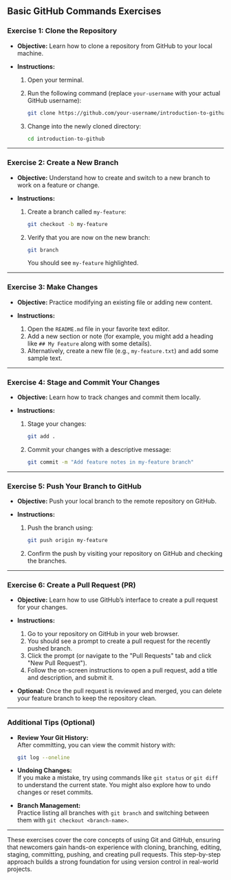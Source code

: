 
## Basic GitHub Commands Exercises

### **Exercise 1: Clone the Repository**

- **Objective:** Learn how to clone a repository from GitHub to your local machine.
- **Instructions:**

  1. Open your terminal.
  2. Run the following command (replace `your-username` with your actual GitHub username):

     ```bash
     git clone https://github.com/your-username/introduction-to-github.git
     ```
     
  3. Change into the newly cloned directory:

     ```bash
     cd introduction-to-github
     ```

---

### **Exercise 2: Create a New Branch**

- **Objective:** Understand how to create and switch to a new branch to work on a feature or change.
- **Instructions:**

  1. Create a branch called `my-feature`:

     ```bash
     git checkout -b my-feature
     ```

  2. Verify that you are now on the new branch:

     ```bash
     git branch
     ```
     
     You should see `my-feature` highlighted.

---

### **Exercise 3: Make Changes**

- **Objective:** Practice modifying an existing file or adding new content.
- **Instructions:**

  1. Open the `README.md` file in your favorite text editor.
  2. Add a new section or note (for example, you might add a heading like `## My Feature` along with some details).
  3. Alternatively, create a new file (e.g., `my-feature.txt`) and add some sample text.

---

### **Exercise 4: Stage and Commit Your Changes**

- **Objective:** Learn how to track changes and commit them locally.
- **Instructions:**

  1. Stage your changes:

     ```bash
     git add .
     ```

  2. Commit your changes with a descriptive message:

     ```bash
     git commit -m "Add feature notes in my-feature branch"
     ```

---

### **Exercise 5: Push Your Branch to GitHub**

- **Objective:** Push your local branch to the remote repository on GitHub.
- **Instructions:**

  1. Push the branch using:

     ```bash
     git push origin my-feature
     ```

  2. Confirm the push by visiting your repository on GitHub and checking the branches.

---

### **Exercise 6: Create a Pull Request (PR)**

- **Objective:** Learn how to use GitHub’s interface to create a pull request for your changes.
- **Instructions:**

  1. Go to your repository on GitHub in your web browser.
  2. You should see a prompt to create a pull request for the recently pushed branch.
  3. Click the prompt (or navigate to the "Pull Requests" tab and click "New Pull Request").
  4. Follow the on-screen instructions to open a pull request, add a title and description, and submit it.

- **Optional:** Once the pull request is reviewed and merged, you can delete your feature branch to keep the repository clean.

---

### Additional Tips (Optional)

- **Review Your Git History:**  
  After committing, you can view the commit history with:

  ```bash
  git log --oneline
  ```

- **Undoing Changes:**  
  If you make a mistake, try using commands like `git status` or `git diff` to understand the current state. You might also explore how to undo changes or reset commits.

- **Branch Management:**  
  Practice listing all branches with `git branch` and switching between them with `git checkout <branch-name>`.

---

These exercises cover the core concepts of using Git and GitHub, ensuring that newcomers gain hands-on experience with cloning, branching, editing, staging, committing, pushing, and creating pull requests. This step-by-step approach builds a strong foundation for using version control in real-world projects.








